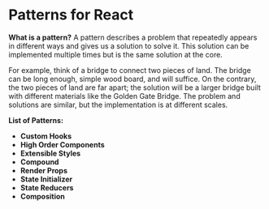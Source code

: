 # Patterns for React

**What is a pattern?**
A pattern describes a problem that repeatedly appears in different ways and gives us a solution to solve it. This solution can be implemented multiple times but is the same solution at the core. 

For example, think of a bridge to connect two pieces of land. The bridge can be long enough, simple wood board, and will suffice. On the contrary, the two pieces of land are far apart; the solution will be a larger bridge built with different materials like the Golden Gate Bridge. The problem and solutions are similar, but the implementation is at different scales.

__List of Patterns:__

- **Custom Hooks**
- **High Order Components**
- **Extensible Styles**
- **Compound**
- **Render Props**
- **State Initializer**
- **State Reducers**
- **Composition**
